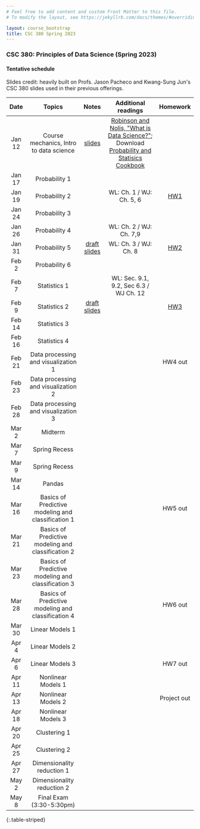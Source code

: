 ```yaml
---
# Feel free to add content and custom Front Matter to this file.
# To modify the layout, see https://jekyllrb.com/docs/themes/#overriding-theme-defaults

layout: course_bootstrap
title: CSC 380 Spring 2023
---
```


### CSC 380: Principles of Data Science (Spring 2023)

#### Tentative schedule

Slides credit: heavily built on Profs. Jason Pacheco and Kwang-Sung Jun's CSC 380 slides used in their previous offerings. 

|  Date  |                                                        Topics                                                         |                                    Notes                                    | Additional readings  | Homework |
|:------:|:---------------------------------------------------------------------------------------------------------------------:|:---------------------------------------------------------------------------:|:---:|:---:|
| Jan 12 | Course mechanics, Intro to data science   | [slides](https://zcc1307.github.io/csc380-sp23/Slides/23s380%2001%20intro.pdf) | [Robinson and Nolis, "What is Data Science?"](http://www.pachecoj.com/courses/csc380_fall21/doc/what_is_data_science.pdf); Download [Probability and Statisics Cookbook](http://statistics.zone/)  |  | 
| Jan 17 |                                                      Probability 1                                                     |                                                                   |  |  | 
| Jan 19 |                                                      Probability 2                                                                   |                                                                            | WL: Ch. 1 / WJ: Ch. 5, 6  |  [HW1](https://zcc1307.github.io/csc380-sp23/hws/CSC_380_HW1.pdf) | 
| Jan 24 |                                                      Probability 3                                                                 |                                                                             |  |  |  | 
| Jan 26 |                                                      Probability 4                                                                 |                                                                             | WL: Ch. 2 / WJ: Ch. 7,9  |  |  | 
| Jan 31 |                                                      Probability 5                                                       |      [draft slides](https://zcc1307.github.io/csc380-sp23/Slides/23s380%2002%20probability_draft.pdf)                                                                     |  WL: Ch. 3 / WJ: Ch. 8 |  [HW2](https://zcc1307.github.io/csc380-sp23/hws/CSC_380_HW2.pdf) |  | 
| Feb 2  |                                                      Probability 6                                                                 |                                                                             |  | |  | 
| Feb 7  |                                                      Statistics 1                                                                  |                                                                              | WL: Sec. 9.1, 9.2, Sec 6.3 / WJ Ch. 12 |  |  | 
| Feb 9  |                                                      Statistics 2                                                                  |        [draft slides](https://zcc1307.github.io/csc380-sp23/Slides/23s380%2003%20statistics_draft.pdf)                                                                     |  | [HW3](https://zcc1307.github.io/csc380-sp23/hws/CSC_380_HW3.pdf) | 
| Feb 14 |                                                      Statistics 3                                            |                                                                             |  |  | 
| Feb 16 |                                                      Statistics 4                                                                 |                                                                             |  |  | 
| Feb 21 |                                          Data processing and visualization 1                                                         |                                                                             |  | HW4 out | 
| Feb 23 |                                          Data processing and visualization 2                                             |                                                                             |  |  | 
| Feb 28 |                                          Data processing and visualization 3                                                                             |                                                                             |  |  | 
| Mar 2  |                                                        Midterm                                                        |                                                                             |  |  | 
| Mar 7  |                                                     Spring Recess                                                     |                                                                             |  |  | 
| Mar 9  |                                                     Spring Recess                                                     |                                                                             |  |  | 
| Mar 14 |                                                      Pandas                                                 |                                                                             |  |  | 
| Mar 16 |                                          Basics of Predictive modeling and classification 1                                                                  |                                                                             |  | HW5 out | 
| Mar 21 |                                          Basics of Predictive modeling and classification 2                                                                             |                                                                             |  |  | 
| Mar 23 |                                          Basics of Predictive modeling and classification 3                                                                              |                                                                             |  |  | 
| Mar 28 |                                          Basics of Predictive modeling and classification 4                                                                |                                                                             |  | HW6 out | 
| Mar 30 |                                          Linear Models 1                                                                             |                                                                             |  |  | 
| Apr 4  |                                          Linear Models 2                                                                             |                                                                             |  |  | 
| Apr 6  |                                          Linear Models 3                                                           |                                                                             |  | HW7 out | 
| Apr 11 |                                          Nonlinear Models 1                                                                             |                                                                             |  |  | 
| Apr 13 |                                          Nonlinear Models 2                                                                             |                                                                             |  | Project out | 
| Apr 18 |                                          Nonlinear Models 3                                                                             |                                                                             |  |  | 
| Apr 20 |                                                      Clustering 1                                                     |                                                                             |  |  | 
| Apr 25 |                                                      Clustering 2                                                                 |                                                                             |  |  | 
| Apr 27 |                                               Dimensionality reduction 1                                               |                                                                             |  |  | 
| May 2  |                                               Dimensionality reduction 2                                                                        |                                                                             |  |  | 
| May 8  |                                               Final Exam (3:30-5:30pm)                                                |                                                                             |  |  | 
{:.table-striped}

